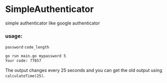 # SimpleAuthenticator
simple authenticator like google authenticator 

### usage:
`password` `code_length`
```bash
go run main.go mypassword 5
Your code: 77857
```
The output changes every 25 seconds and you can get the old output using `calculateTime(25)`.
